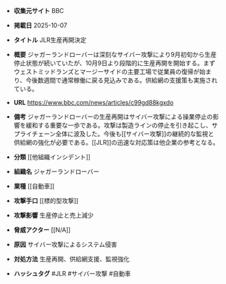 - **収集元サイト**
BBC

- **掲載日**
2025-10-07

- **タイトル**
JLR生産再開決定

- **概要**
ジャガーランドローバーは深刻なサイバー攻撃により9月初旬から生産停止状態が続いていたが、10月9日より段階的に生産再開を開始する。まずウェストミッドランズとマージーサイドの主要工場で従業員の復帰が始まり、今後数週間で通常稼働に戻る見込みである。供給網の支援策も実施されている。

- **URL**
https://www.bbc.com/news/articles/c99gd88kgxdo

- **備考**
ジャガーランドローバーの生産再開はサイバー攻撃による操業停止の影響を緩和する重要な一歩である。攻撃は製造ラインの停止を引き起こし、サプライチェーン全体に波及した。今後も[[サイバー攻撃]]の継続的な監視と供給網の強化が必要である。[[JLR]]の迅速な対応策は他企業の参考となる。

- **分類**
[[他組織インシデント]]

- **組織名**
ジャガーランドローバー

- **業種**
[[自動車]]

- **攻撃手口**
[[標的型攻撃]]

- **攻撃影響**
生産停止と売上減少

- **脅威アクター**
[[N/A]]

- **原因**
サイバー攻撃によるシステム侵害

- **対処方法**
生産再開、供給網支援、監視強化

- **ハッシュタグ**
#JLR #サイバー攻撃 #自動車

